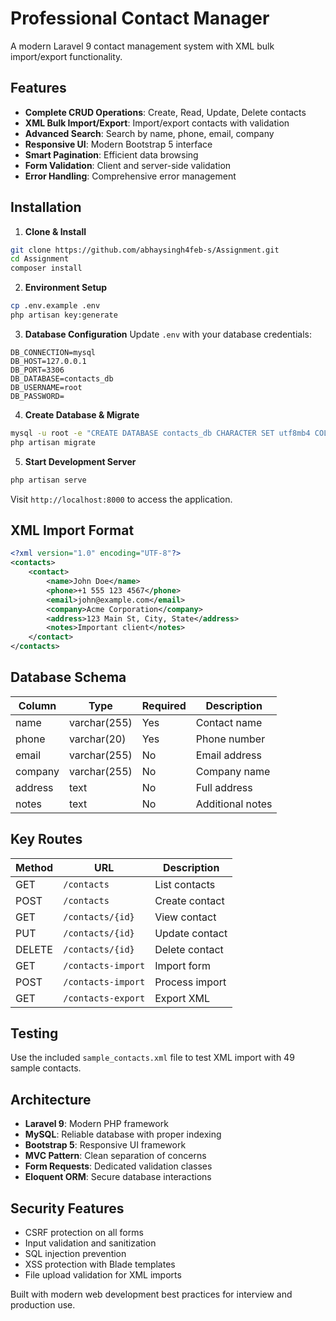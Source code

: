 # Professional Contact Manager

A modern Laravel 9 contact management system with XML bulk import/export functionality.

## Features

- **Complete CRUD Operations**: Create, Read, Update, Delete contacts
- **XML Bulk Import/Export**: Import/export contacts with validation
- **Advanced Search**: Search by name, phone, email, company
- **Responsive UI**: Modern Bootstrap 5 interface
- **Smart Pagination**: Efficient data browsing
- **Form Validation**: Client and server-side validation
- **Error Handling**: Comprehensive error management

## Installation

1. **Clone & Install**
```bash
git clone https://github.com/abhaysingh4feb-s/Assignment.git
cd Assignment
composer install
```

2. **Environment Setup**
```bash
cp .env.example .env
php artisan key:generate
```

3. **Database Configuration**
Update `.env` with your database credentials:
```env
DB_CONNECTION=mysql
DB_HOST=127.0.0.1
DB_PORT=3306
DB_DATABASE=contacts_db
DB_USERNAME=root
DB_PASSWORD=
```

4. **Create Database & Migrate**
```bash
mysql -u root -e "CREATE DATABASE contacts_db CHARACTER SET utf8mb4 COLLATE utf8mb4_unicode_ci;"
php artisan migrate
```

5. **Start Development Server**
```bash
php artisan serve
```

Visit `http://localhost:8000` to access the application.

## XML Import Format

```xml
<?xml version="1.0" encoding="UTF-8"?>
<contacts>
    <contact>
        <name>John Doe</name>
        <phone>+1 555 123 4567</phone>
        <email>john@example.com</email>
        <company>Acme Corporation</company>
        <address>123 Main St, City, State</address>
        <notes>Important client</notes>
    </contact>
</contacts>
```

## Database Schema

| Column | Type | Required | Description |
|--------|------|----------|-------------|
| name | varchar(255) | Yes | Contact name |
| phone | varchar(20) | Yes | Phone number |
| email | varchar(255) | No | Email address |
| company | varchar(255) | No | Company name |
| address | text | No | Full address |
| notes | text | No | Additional notes |

## Key Routes

| Method | URL | Description |
|--------|-----|-------------|
| GET | `/contacts` | List contacts |
| POST | `/contacts` | Create contact |
| GET | `/contacts/{id}` | View contact |
| PUT | `/contacts/{id}` | Update contact |
| DELETE | `/contacts/{id}` | Delete contact |
| GET | `/contacts-import` | Import form |
| POST | `/contacts-import` | Process import |
| GET | `/contacts-export` | Export XML |

## Testing

Use the included `sample_contacts.xml` file to test XML import with 49 sample contacts.

## Architecture

- **Laravel 9**: Modern PHP framework
- **MySQL**: Reliable database with proper indexing
- **Bootstrap 5**: Responsive UI framework
- **MVC Pattern**: Clean separation of concerns
- **Form Requests**: Dedicated validation classes
- **Eloquent ORM**: Secure database interactions

## Security Features

- CSRF protection on all forms
- Input validation and sanitization
- SQL injection prevention
- XSS protection with Blade templates
- File upload validation for XML imports

Built with modern web development best practices for interview and production use.